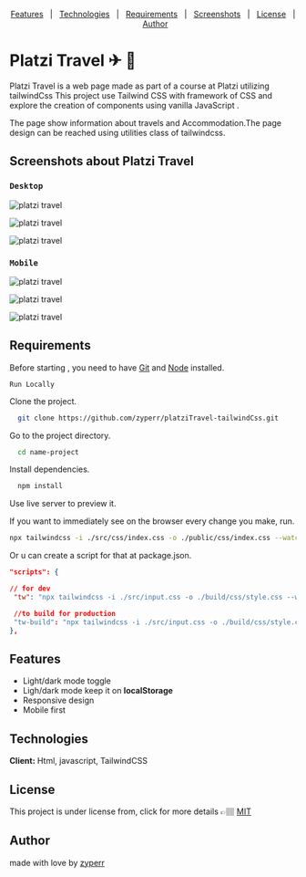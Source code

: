 <p align="center">
  <a href="#features">Features</a> &#xa0; | &#xa0;
  <a href="#technologies">Technologies</a> &#xa0; | &#xa0;
  <a href="#requirements">Requirements</a> &#xa0; | &#xa0;
  <a href="#screenshots-about-platzi-travel">Screenshots</a> &#xa0; | &#xa0;
  <a href="#license">License</a> &#xa0; | &#xa0;
  <a href="#author" target="_blank">Author</a>
</p>

# Platzi Travel ✈ 🧳
Platzi Travel is a web page  made as part of a course at Platzi
utilizing  tailwindCss This project use Tailwind CSS with framework of CSS and explore the creation of components using vanilla JavaScript . 

The page show information about travels and Accommodation.The page design can be reached using utilities class of tailwindcss.

## Screenshots about Platzi Travel
### `Desktop`

![platzi travel](./build/assets/img/platziTravel.png)

![platzi travel](./build/assets/img/platziTravel3.png)

![platzi travel](./build/assets/img/platziTravel2.png)
### `Mobile`

![platzi travel](./build/assets/img/platziTravel4.png)

![platzi travel](./build/assets/img/platziTravel5.png)

![platzi travel](./build/assets/img/platziTravel6.png)

## Requirements 

Before starting , you need to have [Git](https://git-scm.com) and [Node](https://nodejs.org/en/) installed.

`Run Locally`

Clone the project.

```bash
  git clone https://github.com/zyperr/platziTravel-tailwindCss.git
```

Go to the project directory.

```bash
  cd name-project
```

Install dependencies.

```bash
  npm install
```
Use live server to preview it.

If you want to immediately see on the browser every change you make, run.

```bash
npx tailwindcss -i ./src/css/index.css -o ./public/css/index.css --watch
```
Or u can create a script for that at package.json.

``` json
"scripts": {

// for dev
 "tw": "npx tailwindcss -i ./src/input.css -o ./build/css/style.css --watch"

 //to build for production
 "tw-build": "npx tailwindcss -i ./src/input.css -o ./build/css/style.css --minify"
},
```

## Features

- Light/dark mode toggle
- Ligh/dark mode keep it on **localStorage**
- Responsive design
- Mobile first





## Technologies

**Client:** Html, javascript, TailwindCSS

## License

This project is under license from, click for more details 👉🏽 [MIT](https://choosealicense.com/licenses/mit/)

## Author

made with love by [zyperr](https://www.github.com/zyperr)
